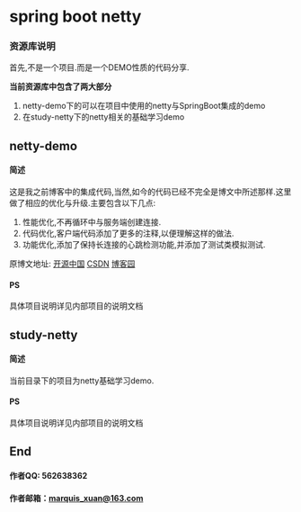 # spring boot netty

### 资源库说明

首先,不是一个项目.而是一个DEMO性质的代码分享.

**当前资源库中包含了两大部分**

1. netty-demo下的可以在项目中使用的netty与SpringBoot集成的demo
2. 在study-netty下的netty相关的基础学习demo

## netty-demo

#### 简述
这是我之前博客中的集成代码,当然,如今的代码已经不完全是博文中所述那样.这里做了相应的优化与升级.主要包含以下几点:

1. 性能优化,不再循环中与服务端创建连接.
2. 代码优化,客户端代码添加了更多的注释,以便理解这样的做法.
3. 功能优化,添加了保持长连接的心跳检测功能,并添加了测试类模拟测试.

原博文地址: [开源中国](https://my.oschina.net/yzwjyw/blog/1614889) [CSDN](http://blog.csdn.net/yuanzhenwei521/article/details/79194275) [博客园](http://www.cnblogs.com/tdg-yyx/p/8376842.html)

#### PS

具体项目说明详见内部项目的说明文档

## study-netty

#### 简述

当前目录下的项目为netty基础学习demo.

#### PS

具体项目说明详见内部项目的说明文档

## End

#### 作者QQ: 562638362

#### 作者邮箱：marquis_xuan@163.com

